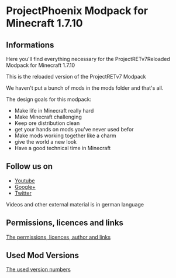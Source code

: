 # ProjectPhoenix Modpack for Minecraft 1.7.10

## Informations
Here you'll find everything necessary for the ProjectRETv7Reloaded Modpack for Minecraft 1.7.10

This is the reloaded version of the ProjectRETv7 Modpack

We haven't put a bunch of mods in the mods folder and that's all.

The design goals for this modpack:
* Make life in Minecraft really hard
* Make Minecraft challenging
* Keep ore distribution clean
* get your hands on mods you've never used befor
* Make mods working together like a charm
* give the world a new look
* Have a good technical time in Minecraft

## Follow us on
* [Youtube](http://www.youtube.com/user/BakermanLP/)
* [Google+](https://plus.google.com/+BakermanlpDe/)
* [Twitter](http://twitter.com/BakermanLP)

Videos and other external material is in german language 

## Permissions, licences and links
[The permissions, licences, author and links](https://github.com/BakermanLP/ProjectPhoenix/blob/master/licences.md)

## Used Mod Versions
[The used version numbers](https://github.com/BakermanLP/ProjectPhoenix/blob/master/versions.md)
